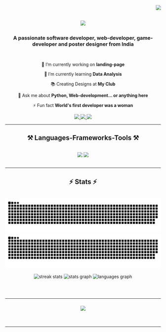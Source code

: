 
<img align="right" src="https://visitor-badge.laobi.icu/badge?page_id=SankalpYaduvanshi.SankalpYaduvanshi" />

<h1 align="center">
    <img src="https://readme-typing-svg.herokuapp.com/?font=Righteous&size=35&center=true&vCenter=true&width=500&height=70&duration=4000&lines=Hi+There!+👋;+I'm+Sankalp+Yaduvanshi!;" />
</h1>

<h3 align="center">A passionate software developer, web-developer, game-developer and poster designer from India</h3>

<br/>

<div align="center">
 
 🔭 I’m currently working on **landing-page**
 
 🌱 I’m currently learning **Data Analysis**

 📚 Creating Designs at **My Club**

 💬 Ask me about **Python, Web-development... or anything here**

 ⚡ Fun fact **World's first developer was a woman**
 
 </div>
 
<div align="center"> 
  <a href="mailto:SankalpYaduvanshi@icloud.com">
    <img src="https://img.shields.io/badge/Gmail-333333?style=for-the-badge&logo=gmail&logoColor=red" />
  </a>
  <a href="https://linkedin.com/in/sankalp-yaduvanshi-395745298" target="_blank">
    <img src="https://img.shields.io/badge/LinkedIn-0077B5?style=for-the-badge&logo=linkedin&logoColor=white" target="_blank" />
  </a>
  <a href="https://github.com/SankalpYaduvanshi" target="_blank">
     <img src="https://img.shields.io/badge/Portfolio-FF5722?style=for-the-badge&logo=todoist&logoColor=white" target="_blank" />
  </a>
</div>

 <hr/>
 
<h2 align="center">⚒️ Languages-Frameworks-Tools ⚒️</h2>
<br/>
<div align="center">
    <img src="https://skillicons.dev/icons?i=react,html,css,vscode,github,git" />
    <img src="https://skillicons.dev/icons?i=nodejs,python,javascript,express,mongodb,java,nextjs,mysql,c/c++,bash,arduino" /><br>
</div>

<br/>
<hr/>

<h2 align="center">⚡ Stats ⚡</h2>
<br>
<div align="center">
<img  src="https://raw.githubusercontent.com/SankalpYaduvanshi/SankalpYaduvanshi/output/github-contribution-grid-snake-dark.svg#gh-dark-mode-only" alt="GitHub Contribution Grid Snake Animation Dark Mode"/>
<img  src="https://raw.githubusercontent.com/SankalpYaduvanshi/SankalpYaduvanshi/output/github-contribution-grid-snake.svg#gh-light-mode-only" alt="GitHub Contribution Grid Snake Animation Light Mode"/>
</div>
<br>
<div align=center>
  <img width=390 src="https://github-readme-streak-stats-salesp07.vercel.app/?user=SankalpYaduvanshi&count_private=true&theme=react&border_radius=10" alt="streak stats"/>
  <img src="https://github-readme-stats.vercel.app/api?username=SankalpYaduvanshi&hide_title=false&hide_rank=false&show_icons=true&include_all_commits=true&count_private=true&disable_animations=false&theme=dracula&locale=en&hide_border=false" height="150" alt="stats graph"  />
  <img src="https://github-readme-stats.vercel.app/api/top-langs?username=SankalpYaduvanshi&locale=en&hide_title=false&layout=compact&card_width=320&langs_count=5&theme=dracula&hide_border=false" height="150" alt="languages graph"  />
</div>

<br/><br/>
<hr/>


<h3 align="center">
    <img src="https://readme-typing-svg.herokuapp.com/?font=Righteous&size=25&center=true&vCenter=true&width=500&height=70&duration=4000&lines=Thanks+for+visiting!+✌️;+Shoot+me+a+message+on+Linkedin!;I'm+always+down+to+collab+:)">
</h3>

<br/>
<hr/>
